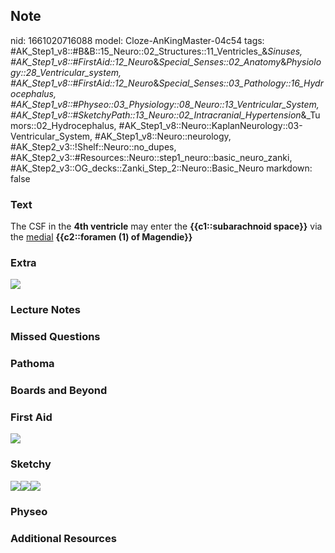 ## Note
nid: 1661020716088
model: Cloze-AnKingMaster-04c54
tags: #AK_Step1_v8::#B&B::15_Neuro::02_Structures::11_Ventricles_&_Sinuses, #AK_Step1_v8::#FirstAid::12_Neuro_&_Special_Senses::02_Anatomy_&_Physiology::28_Ventricular_system, #AK_Step1_v8::#FirstAid::12_Neuro_&_Special_Senses::03_Pathology::16_Hydrocephalus, #AK_Step1_v8::#Physeo::03_Physiology::08_Neuro::13_Ventricular_System, #AK_Step1_v8::#SketchyPath::13_Neuro::02_Intracranial_Hypertension_&_Tumors::02_Hydrocephalus, #AK_Step1_v8::Neuro::KaplanNeurology::03-Ventricular_System, #AK_Step1_v8::Neuro::neurology, #AK_Step2_v3::!Shelf::Neuro::no_dupes, #AK_Step2_v3::#Resources::Neuro::step1_neuro::basic_neuro_zanki, #AK_Step2_v3::OG_decks::Zanki_Step_2::Neuro::Basic_Neuro
markdown: false

### Text
<div>
  The CSF in the <b>4th ventricle</b> may enter the
  <b>{{c1::subarachnoid space}}</b> via the <u>medial</u>
  <b>{{c2::foramen (1) of Magendie}}</b>
</div>

### Extra
<img src="paste-257324375605676.jpg">

### Lecture Notes


### Missed Questions


### Pathoma


### Boards and Beyond


### First Aid
<img src="tmpbBmtIo.png">

### Sketchy
<img src=
"Screen%20Shot%202020-03-08%20at%206.46.05%20PM.JPG"><img src= 
"paste-257324375605676.jpg"><img src= 
"Zoverall%20picture%20(92)_1566160514431.JPG">

### Physeo


### Additional Resources

